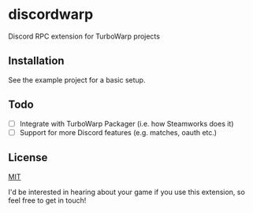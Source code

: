 # discordwarp

Discord RPC extension for TurboWarp projects

## Installation

See the example project for a basic setup.

## Todo

- [ ] Integrate with TurboWarp Packager (i.e. how Steamworks does it)
- [ ] Support for more Discord features (e.g. matches, oauth etc.)

## License

[MIT](LICENSE)

I'd be interested in hearing about your game if you use this extension, so feel free to get in touch!
